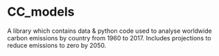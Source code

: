 CC_models
============

A library which contains data & python code used to analyse worldwide carbon emissions by country from 1960 to 2017. Includes projections to reduce emissions to zero by 2050.
